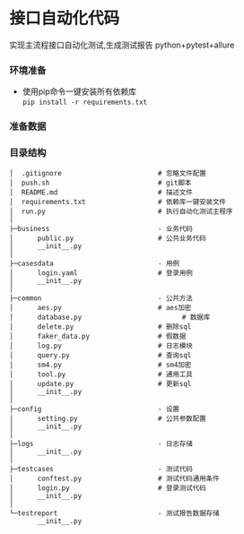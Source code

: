 # 接口自动化代码
实现主流程接口自动化测试,生成测试报告
python+pytest+allure

### 环境准备
- 使用pip命令一键安装所有依赖库  
`pip install -r requirements.txt`
  
### 准备数据

### 目录结构

    │  .gitignore                        # 忽略文件配置
    │  push.sh                           # git脚本
    │  README.md                         # 描述文件
    │  requirements.txt                  # 依赖库一键安装文件
    │  run.py                            # 执行自动化测试主程序
    │  
    ├─business                           - 业务代码
    │      public.py                     # 公共业务代码
    │      __init__.py
    │          
    ├─casesdata                          - 用例
    │      login.yaml                    # 登录用例
    │      __init__.py
    │      
    ├─common                             - 公共方法
    │      aes.py                        # aes加密
    │      database.py                         # 数据库
    │      delete.py                     # 删除sql
    │      faker_data.py                 # 假数据
    │      log.py                        # 日志模块
    │      query.py                      # 查询sql
    │      sm4.py                        # sm4加密
    │      tool.py                       # 通用工具
    │      update.py                     # 更新sql
    │      __init__.py
    │          
    ├─config                             - 设置
    │      setting.py                    # 公共参数配置
    │      __init__.py
    │      
    ├─logs                               - 日志存储
    │      __init__.py
    │      
    ├─testcases                          - 测试代码
    │      conftest.py                   # 测试代码通用条件
    │      login.py                      # 登录测试代码
    │      __init__.py
    │
    └─testreport                         - 测试报告数据存储
           __init__.py
